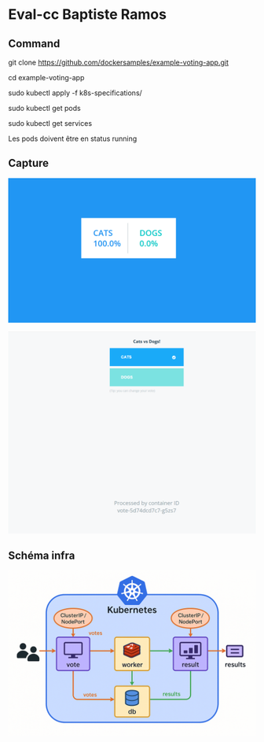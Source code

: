 # Eval-cc Baptiste Ramos 

## Command

git clone https://github.com/dockersamples/example-voting-app.git

cd example-voting-app

sudo kubectl apply -f k8s-specifications/

sudo kubectl get pods

sudo kubectl get services

Les pods doivent être en status running

## Capture 

![Result app](result.png)

![Vote app](vote.png)

## Schéma infra

![infra](graph.png)